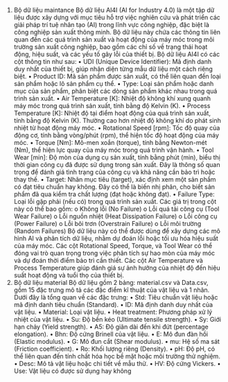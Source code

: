 1.	Bộ dữ liệu maintance
Bộ dữ liệu AI4I (AI for Industry 4.0) là một tập dữ liệu được xây dựng với mục tiêu hỗ trợ việc nghiên cứu và phát triển các giải pháp trí tuệ nhân tạo (AI) trong lĩnh vực công nghiệp, đặc biệt là công nghiệp sản xuất thông minh. Bộ dữ liệu này chứa các thông tin liên quan đến các quá trình sản xuất và hoạt động của máy móc trong môi trường sản xuất công nghiệp, bao gồm các chỉ số về trạng thái hoạt động, hiệu suất, và các yếu tố gây lỗi của thiết bị.
Bộ dữ liệu AI4I có các cột thông tin như sau:
                •	UDI (Unique Device Identifier): Mã định danh duy nhất của thiết bị, giúp nhận diện từng mẫu dữ liệu một cách riêng biệt.
                •	Product ID: Mã sản phẩm được sản xuất, có thể liên quan đến loại sản phẩm hoặc lô sản phẩm cụ thể.
                •	Type: Loại sản phẩm hoặc danh mục của sản phẩm, phân biệt các dòng sản phẩm khác nhau trong quá trình sản xuất.
                •	Air Temperature [K]: Nhiệt độ không khí xung quanh máy móc trong quá trình sản xuất, tính bằng độ Kelvin (K).
                •	Process Temperature [K]: Nhiệt độ tại điểm hoạt động của quá trình sản xuất, tính bằng độ Kelvin (K). Thường cao hơn nhiệt độ không khí do phát sinh nhiệt từ hoạt động máy móc.
                •	Rotational Speed [rpm]: Tốc độ quay của động cơ, tính bằng vòng/phút (rpm), thể hiện tốc độ hoạt động của máy móc.
                •	Torque [Nm]: Mô-men xoắn (torque), tính bằng Newton-mét (Nm), thể hiện lực quay của máy móc trong quá trình vận hành.
                •	Tool Wear [min]: Độ mòn của dụng cụ sản xuất, tính bằng phút (min), biểu thị thời gian công cụ đã được sử dụng trong sản xuất. Đây là thông số quan trọng để đánh giá tình trạng của công cụ và                     khả năng cần bảo trì hoặc thay thế.
                •	Target: Nhãn mục tiêu (target), xác định xem một sản phẩm có đạt tiêu chuẩn hay không. Đây có thể là biến nhị phân, cho biết sản phẩm đã qua kiểm tra chất lượng (đạt hoặc không đạt).
                •	Failure Type: Loại lỗi gặp phải (nếu có) trong quá trình sản xuất. Các giá trị trong cột này có thể bao gồm:
                              o	Không lỗi (No Failure)
                              o	Lỗi quá tải công cụ (Tool Wear Failure)
                              o	Lỗi nguồn nhiệt (Heat Dissipation Failure)
                              o	Lỗi công cụ (Power Failure)
                              o	Lỗi bôi trơn (Overstrain Failure)
                              o	Lỗi môi trường (Random Failures)
Bộ dữ liệu này có thể được dùng để xây dựng các mô hình AI và phân tích dữ liệu, nhằm dự đoán lỗi hoặc tối ưu hóa hiệu suất của máy móc. Các cột Rotational Speed, Torque, và Tool Wear có thể đóng vai trò quan trọng trong việc phân tích sự hao mòn của máy móc và dự đoán thời điểm bảo trì cần thiết. Các cột Air Temperature và Process Temperature giúp đánh giá sự ảnh hưởng của nhiệt độ đến hiệu suất hoạt động và tuổi thọ của thiết bị.
2.	Bộ dữ liệu material
Bộ dữ liệu gồm 2 bảng: material.csv và Data.csv, gồm 15 đặc trưng mô tả các đặc điểm kĩ thuật của vật liệu và 1 nhãn. 
    Dưới đây là tổng quan về các đặc trưng:
          •	Std: Tiêu chuẩn vật liệu hoặc mã định danh tiêu chuẩn (Standard).
          •	ID: Mã định danh duy nhất của vật liệu.
          •	Material: Loại vật liệu.
          •	Heat treatment: Phương pháp xử lý nhiệt của vật liệu.
          •	Su: Độ bền kéo (Ultimate tensile strength).
          •	Sy: Giới hạn chảy (Yield strength).
          •	A5: Độ giãn dài đến khi đứt (percentage elongation).
          •	Bhn: Độ cứng Brinell của vật liệu.
          •	E: Mô đun đàn hồi (Elastic modulus).
          •	G: Mô đun cắt (Shear modulus).
          •	mu: Hệ số ma sát (Friction coefficient).
          •	Ro: Khối lượng riêng (Density).
          •	pH: Độ pH, có thể liên quan đến tính chất hóa học bề mặt hoặc môi trường thử nghiệm.
          •	Desc: Mô tả vật liệu hoặc chi tiết về mẫu thử.
          •	HV: Độ cứng Vickers.
          •	Use: Vật liệu có được sử dụng hay không
